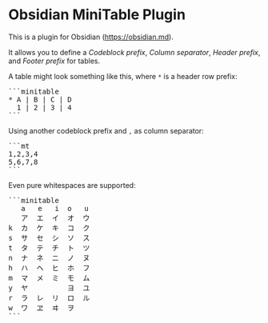 # Obsidian MiniTable Plugin

This is a plugin for Obsidian (https://obsidian.md).

It allows you to define a _Codeblock prefix_, _Column separator_, _Header prefix_, and _Footer prefix_ for tables.

A table might look something like this, where `*` is a header row prefix:
<pre>
```minitable
* A | B | C | D
  1 | 2 | 3 | 4
```
</pre>

Using another codeblock prefix and `,` as column separator:
<pre>
```mt
1,2,3,4
5,6,7,8
```
</pre>

Even pure whitespaces are supported:
<pre>
```minitable
   a   e   i  o   u
   ア  エ  イ  オ  ウ
k  カ  ケ  キ  コ  ク
s  サ  セ  シ  ソ  ス
t  タ  テ  チ  ト  ツ
n  ナ  ネ  ニ  ノ  ヌ
h  ハ  ヘ  ヒ  ホ  フ
m  マ  メ  ミ  モ  ム
y  ヤ  　  　  ヨ  ユ
r  ラ  レ  リ  ロ  ル
w  ワ  ヱ  ヰ  ヲ
```
</pre>
